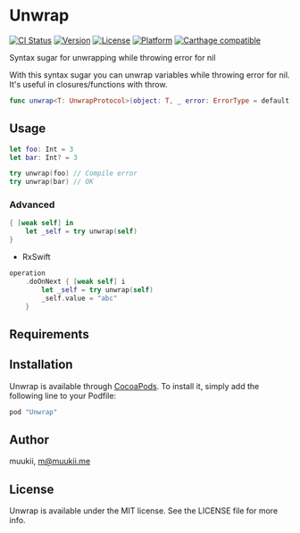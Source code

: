 # Unwrap

[![CI Status](http://img.shields.io/travis/muukii/Unwrap.svg?style=flat)](https://travis-ci.org/muukii/Unwrap)
[![Version](https://img.shields.io/cocoapods/v/Unwrap.svg?style=flat)](http://cocoapods.org/pods/Unwrap)
[![License](https://img.shields.io/cocoapods/l/Unwrap.svg?style=flat)](http://cocoapods.org/pods/Unwrap)
[![Platform](https://img.shields.io/cocoapods/p/Unwrap.svg?style=flat)](http://cocoapods.org/pods/Unwrap)
[![Carthage compatible](https://img.shields.io/badge/Carthage-compatible-4BC51D.svg?style=flat)](https://github.com/Carthage/Carthage)

Syntax sugar for unwrapping while throwing error for nil

With this syntax sugar you can unwrap variables while throwing error for nil.
It's useful in closures/functions with throw.


```swift
func unwrap<T: UnwrapProtocol>(object: T, _ error: ErrorType = default) throws -> T.Wrapped
```

## Usage

```swift
let foo: Int = 3
let bar: Int? = 3
```

```swift
try unwrap(foo) // Compile error
try unwrap(bar) // OK
```

### Advanced

```swift
{ [weak self] in
    let _self = try unwrap(self)
}
```

- RxSwift

```swift
operation
    .doOnNext { [weak self] i
        let _self = try unwrap(self)
        _self.value = "abc"
    }    
```

## Requirements

## Installation

Unwrap is available through [CocoaPods](http://cocoapods.org). To install
it, simply add the following line to your Podfile:

```ruby
pod "Unwrap"
```

## Author

muukii, m@muukii.me

## License

Unwrap is available under the MIT license. See the LICENSE file for more info.
